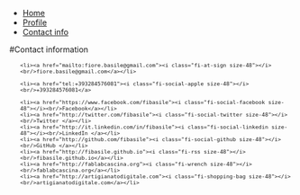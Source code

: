 <ul class="breadcrumbs">
	<li><a href="./index.html">Home</a></li>
	<li><a href="./about.html">Profile</a></li>
	<li class="current"><a href="./contact.html">Contact info</a></li>
    
</ul>

#Contact information

<ul class="small-block-grid-2 medium-block-grid-3 text-center" style="font-size:0.8em">
	
	<li><a href="mailto:fiore.basile@gmail.com"><i class="fi-at-sign size-48"></i><br/>fiore.basile@gmail.com</a></li>

    <li><a href="tel:+393284576081"><i class="fi-social-apple size-48"></i><br/>+393284576081</a>
	
	<li><a href="https://www.facebook.com/fibasile"><i class="fi-social-facebook size-48"></i><br/>Facebook</a></li>
	<li><a href="http://twitter.com/fibasile"><i class="fi-social-twitter size-48"></i><br/>Twitter </a></li>
	<li><a href="http://it.linkedin.com/in/fibasile"><i class="fi-social-linkedin size-48"></i><br/>LinkedIn </a></li>
	<li><a href="http://github.com/fibasile"><i class="fi-social-github size-48"></i><br/>GitHub </a></li>
    <li><a href="http://fibasile.github.io"><i class="fi-rss size-48"></i><br/>fibasile.github.io</a></li>
    <li><a href="http://fablabcascina.org"><i class="fi-wrench size-48"></i><br/>fablabcascina.org</a></li>
    <li><a href="http://artigianatodigitale.com"><i class="fi-shopping-bag size-48"></i><br/>artigianatodigitale.com</a></li>
    
</ul>

